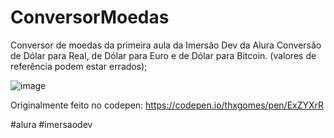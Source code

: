 # ConversorMoedas
Conversor de moedas da primeira aula da Imersão Dev da Alura
Conversão de Dólar para Real, de Dólar para Euro e de Dólar para Bitcoin. (valores de referência podem estar errados);

![image](https://user-images.githubusercontent.com/79808119/113493685-14df3d80-94b8-11eb-9111-d9ac28452604.png)

Originalmente feito no codepen: https://codepen.io/thxgomes/pen/ExZYXrR

#alura #imersaodev
